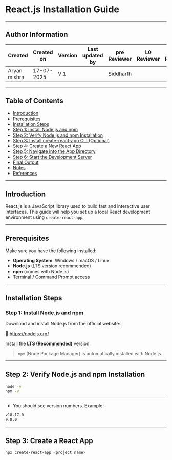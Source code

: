 # React.js Installation Guide

---
## Author Information

| Created         | Created on         | Version          | Last updated by   | pre Reviewer       | L0 Reviewer     | L1 Reviewer          |    L2 Reviewer    |
|-----------------|--------------------|------------------|-------------------|--------------------|-----------------|----------------------|-------------------|
| Aryan mishra    |17-07-2025          | V.1        |                         |       Siddharth    |                 |                      |                   |
 
 ---

##  Table of Contents

- [Introduction](#-introduction)
- [Prerequisites](#-prerequisites)
- [Installation Steps](#️-installation-steps)
- [Step 1: Install Node.js and npm](#step-1-install-nodejs-and-npm)
- [Step 2: Verify Node.js and npm Installation](#step-2-verify-nodejs-and-npm-installation)
- [Step 3: Install create-react-app CLI (Optional)](#step-3-install-create-react-app-cli-optional)
- [Step 4: Create a New React App](#step-4-create-a-new-react-app)
- [Step 5: Navigate into the App Directory](#step-5-navigate-into-the-app-directory)
- [Step 6: Start the Development Server](#step-6-start-the-development-server)
- [ Final Output](#-final-output)
- [Notes](#-notes)
- [References](#References)

---

## Introduction

React.js is a JavaScript library used to build fast and interactive user interfaces. This guide will help you set up a local React development environment using `create-react-app`.

---

## Prerequisites

Make sure you have the following installed:

- **Operating System**: Windows / macOS / Linux
- **Node.js** (LTS version recommended)
- **npm** (comes with Node.js)
- Terminal / Command Prompt access

---

## Installation Steps

### Step 1: Install Node.js and npm

Download and install Node.js from the official website:

🔗 https://nodejs.org/

Install the **LTS (Recommended)** version.

> `npm` (Node Package Manager) is automatically installed with Node.js.

---

## Step 2: Verify Node.js and npm Installation

```bash
node -v
npm -v
```
---
- You should see version numbers. Example:-

```bash
v18.17.0
9.8.0
```
---
## Step 3: Create a React App

```bash
npx create-react-app <project name>
```


